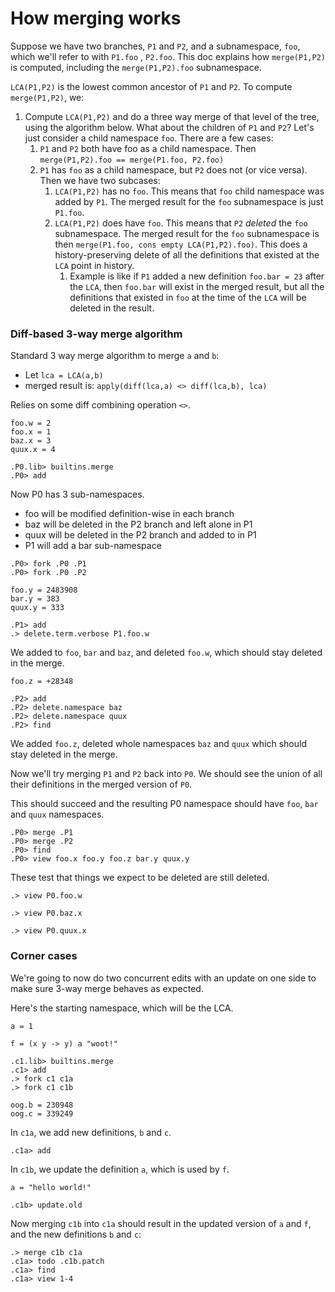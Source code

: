 
# How merging works

Suppose we have two branches, `P1` and `P2`, and a subnamespace, `foo`, which we'll refer to with `P1.foo` , `P2.foo`. This doc explains how `merge(P1,P2)` is computed, including the `merge(P1,P2).foo` subnamespace.

`LCA(P1,P2)` is the lowest common ancestor of `P1` and `P2`. To compute `merge(P1,P2)`, we:

1. Compute `LCA(P1,P2)` and do a three way merge of that level of the tree, using the algorithm below. What about the children of `P1` and `P2`? Let's just consider a child namespace `foo`. There are a few cases:
   1. `P1` and `P2` both have foo as a child namespace. Then `merge(P1,P2).foo == merge(P1.foo, P2.foo)`
   2. `P1` has `foo` as a child namespace, but `P2` does not (or vice versa). Then we have two subcases:
      1. `LCA(P1,P2)` has no `foo`. This means that `foo` child namespace was added by `P1`. The merged result for the `foo` subnamespace is just `P1.foo`.
      2. `LCA(P1,P2)` does have `foo`. This means that `P2` _deleted_ the `foo` subnamespace. The merged result for the `foo` subnamespace is then `merge(P1.foo, cons empty LCA(P1,P2).foo)`. This does a history-preserving delete of all the definitions that existed at the `LCA` point in history.
         1. Example is like if `P1` added a new definition `foo.bar = 23` after the `LCA`, then `foo.bar` will exist in the merged result, but all the definitions that existed in `foo` at the time of the `LCA` will be deleted in the result.

### Diff-based 3-way merge algorithm

Standard 3 way merge algorithm to merge `a` and `b`:

* Let `lca = LCA(a,b)`
* merged result is: `apply(diff(lca,a) <> diff(lca,b), lca)`

Relies on some diff combining operation `<>`.

```unison:hide
foo.w = 2
foo.x = 1
baz.x = 3
quux.x = 4
```

```ucm
.P0.lib> builtins.merge
.P0> add
```

Now P0 has 3 sub-namespaces.
* foo will be modified definition-wise in each branch
* baz will be deleted in the P2 branch and left alone in P1
* quux will be deleted in the P2 branch and added to in P1
* P1 will add a bar sub-namespace

```ucm
.P0> fork .P0 .P1
.P0> fork .P0 .P2
```

```unison:hide
foo.y = 2483908
bar.y = 383
quux.y = 333
```

```ucm
.P1> add
.> delete.term.verbose P1.foo.w
```

We added to `foo`, `bar` and `baz`, and deleted `foo.w`, which should stay deleted in the merge.

```unison:hide
foo.z = +28348
```

```ucm
.P2> add
.P2> delete.namespace baz
.P2> delete.namespace quux
.P2> find
```

We added `foo.z`, deleted whole namespaces `baz` and `quux` which should stay
deleted in the merge.

Now we'll try merging `P1` and `P2` back into `P0`. We should see the union of all their definitions in the merged version of `P0`.

This should succeed and the resulting P0 namespace should have `foo`, `bar`
and `quux` namespaces.

```ucm
.P0> merge .P1
.P0> merge .P2
.P0> find
.P0> view foo.x foo.y foo.z bar.y quux.y
```

These test that things we expect to be deleted are still deleted.

```ucm:error
.> view P0.foo.w
```

```ucm:error
.> view P0.baz.x
```

```ucm:error
.> view P0.quux.x
```

### Corner cases

We're going to now do two concurrent edits with an update on one side to make sure 3-way merge behaves as expected.

Here's the starting namespace, which will be the LCA.

```unison:hide
a = 1

f = (x y -> y) a "woot!"
```

```ucm
.c1.lib> builtins.merge
.c1> add
.> fork c1 c1a
.> fork c1 c1b
```

```unison:hide
oog.b = 230948
oog.c = 339249
```

In `c1a`, we add new definitions, `b` and `c`.

```ucm
.c1a> add
```

In `c1b`, we update the definition `a`, which is used by `f`.

```unison:hide
a = "hello world!"
```

```ucm
.c1b> update.old
```

Now merging `c1b` into `c1a` should result in the updated version of `a` and `f`, and the new definitions `b` and `c`:

```ucm
.> merge c1b c1a
.c1a> todo .c1b.patch
.c1a> find
.c1a> view 1-4
```
